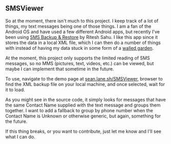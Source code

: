 ## SMSViewer

So at the moment, there isn't much to this project. I keep track of a lot of things, my text 
messages being one of those things. I am a fan of the Android OS and have used a few different Android apps, 
but recently I've been using 
[SMS Backup & Restore](https://play.google.com/store/apps/details?id=com.riteshsahu.SMSBackupRestore) by
Ritesh Sahu. I like this app since it stores the data in a local XML file, which I can then do a number of things with
instead of having my data stuck in some form of a [walled garden](https://en.wikipedia.org/wiki/Walled_garden_%28technology%29).

At the moment, this project only supports the limited reading of SMS messages, so no MMS (pictures, text, videos, etc.)
can be viewed, but maybe I can implement that sometime in the future.

To use, navigate to the demo page at [sean.lane.sh/SMSViewer](https://sean.lane.sh/SMSViewer), browser to find the XML backup 
file on your local machine, and once selected, wait for it to load. 

As you might see in the source code, it simply looks for messages that have the same Contact Name supplied with the 
text message and groups them together. I want to add a fallback to group by phone number when the Contact Name is
Unknown or otherwise generic, but again, something for the future.

If this thing breaks, or you want to contribute, just let me know and I'll see what I can do.
